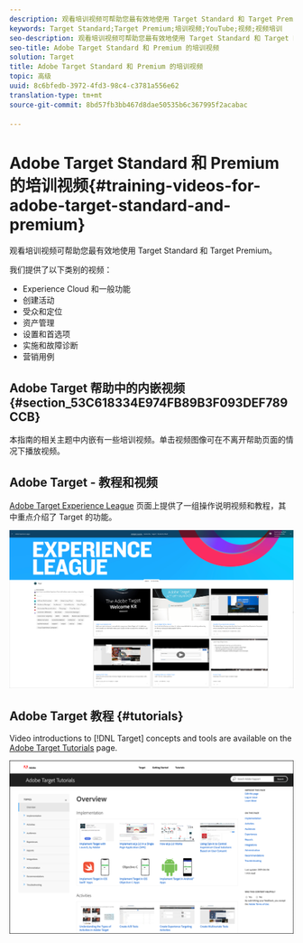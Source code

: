 ```yaml
---
description: 观看培训视频可帮助您最有效地使用 Target Standard 和 Target Premium。
keywords: Target Standard;Target Premium;培训视频;YouTube;视频;视频培训
seo-description: 观看培训视频可帮助您最有效地使用 Target Standard 和 Target Premium。
seo-title: Adobe Target Standard 和 Premium 的培训视频
solution: Target
title: Adobe Target Standard 和 Premium 的培训视频
topic: 高级
uuid: 8c6bfedb-3972-4fd3-98c4-c3781a556e62
translation-type: tm+mt
source-git-commit: 8bd57fb3bb467d8dae50535b6c367995f2acabac

---
```



# Adobe Target Standard 和 Premium 的培训视频{#training-videos-for-adobe-target-standard-and-premium}

观看培训视频可帮助您最有效地使用 Target Standard 和 Target Premium。

我们提供了以下类别的视频：

* Experience Cloud 和一般功能
* 创建活动
* 受众和定位
* 资产管理
* 设置和首选项
* 实施和故障诊断
* 营销用例

## Adobe Target 帮助中的内嵌视频 {#section_53C618334E974FB89B3F093DEF789CCB}

本指南的相关主题中内嵌有一些培训视频。单击视频图像可在不离开帮助页面的情况下播放视频。

## Adobe Target - 教程和视频

[Adobe Target Experience League](https://guided.adobe.com/#recommended/solutions/target) 页面上提供了一组操作说明视频和教程，其中重点介绍了 Target 的功能。

![Experience League 视频](/help/c-intro/assets/experience-league.png)

## Adobe Target 教程 {#tutorials}

Video introductions to [!DNL Target] concepts and tools are available on  the [Adobe Target Tutorials](https://docs.adobe.com/content/help/en/target-learn/tutorials/overview.html) page.

![Adobe Target 教程](/help/c-intro/assets/adobe-target-tutorials-new.png)